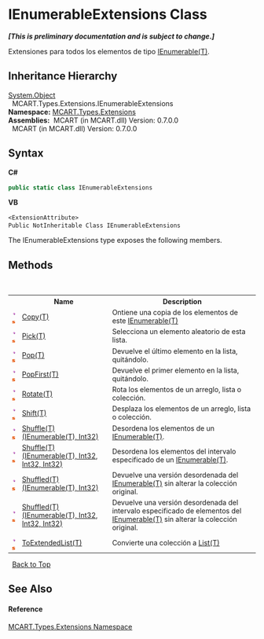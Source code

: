 # IEnumerableExtensions Class
 _**\[This is preliminary documentation and is subject to change.\]**_

Extensiones para todos los elementos de tipo <a href="http://msdn2.microsoft.com/es-es/library/9eekhta0" target="_blank">IEnumerable(T)</a>.


## Inheritance Hierarchy
<a href="http://msdn2.microsoft.com/es-es/library/e5kfa45b" target="_blank">System.Object</a><br />&nbsp;&nbsp;MCART.Types.Extensions.IEnumerableExtensions<br />
**Namespace:**&nbsp;<a href="a8e71047-44e0-7000-43f0-67a6f5b9758c">MCART.Types.Extensions</a><br />**Assemblies:**&nbsp;&nbsp;MCART (in MCART.dll) Version: 0.7.0.0<br />&nbsp;&nbsp;MCART (in MCART.dll) Version: 0.7.0.0<br />

## Syntax

**C#**<br />
``` C#
public static class IEnumerableExtensions
```

**VB**<br />
``` VB
<ExtensionAttribute>
Public NotInheritable Class IEnumerableExtensions
```

The IEnumerableExtensions type exposes the following members.


## Methods
&nbsp;<table><tr><th></th><th>Name</th><th>Description</th></tr><tr><td>![Public method](media/pubmethod.gif "Public method")![Static member](media/static.gif "Static member")</td><td><a href="97a2170d-199e-c317-54e2-bd386d081b57">Copy(T)</a></td><td>
Ontiene una copia de los elementos de este <a href="http://msdn2.microsoft.com/es-es/library/9eekhta0" target="_blank">IEnumerable(T)</a></td></tr><tr><td>![Public method](media/pubmethod.gif "Public method")![Static member](media/static.gif "Static member")</td><td><a href="29dafba8-ad22-14ca-c5c6-71eab3302cf9">Pick(T)</a></td><td>
Selecciona un elemento aleatorio de esta lista.</td></tr><tr><td>![Public method](media/pubmethod.gif "Public method")![Static member](media/static.gif "Static member")</td><td><a href="c694bcf7-ca8b-ba46-c96b-dc3ee294c5b3">Pop(T)</a></td><td>
Devuelve el último elemento en la lista, quitándolo.</td></tr><tr><td>![Public method](media/pubmethod.gif "Public method")![Static member](media/static.gif "Static member")</td><td><a href="6f3d7f96-20db-2b0b-c8df-762768d48d2b">PopFirst(T)</a></td><td>
Devuelve el primer elemento en la lista, quitándolo.</td></tr><tr><td>![Public method](media/pubmethod.gif "Public method")![Static member](media/static.gif "Static member")</td><td><a href="6feeb79f-7dc6-f5b4-cd9d-8e8782f11e3b">Rotate(T)</a></td><td>
Rota los elementos de un arreglo, lista o colección.</td></tr><tr><td>![Public method](media/pubmethod.gif "Public method")![Static member](media/static.gif "Static member")</td><td><a href="15a17825-d484-e479-d19e-ca564616ae74">Shift(T)</a></td><td>
Desplaza los elementos de un arreglo, lista o colección.</td></tr><tr><td>![Public method](media/pubmethod.gif "Public method")![Static member](media/static.gif "Static member")</td><td><a href="83c21edb-6d5f-6e6f-bf57-ff7297bcdb67">Shuffle(T)(IEnumerable(T), Int32)</a></td><td>
Desordena los elementos de un <a href="http://msdn2.microsoft.com/es-es/library/9eekhta0" target="_blank">IEnumerable(T)</a>.</td></tr><tr><td>![Public method](media/pubmethod.gif "Public method")![Static member](media/static.gif "Static member")</td><td><a href="099a86a2-18d0-4581-738f-ecf132f59d10">Shuffle(T)(IEnumerable(T), Int32, Int32, Int32)</a></td><td>
Desordena los elementos del intervalo especificado de un <a href="http://msdn2.microsoft.com/es-es/library/9eekhta0" target="_blank">IEnumerable(T)</a>.</td></tr><tr><td>![Public method](media/pubmethod.gif "Public method")![Static member](media/static.gif "Static member")</td><td><a href="7c73edb3-8b70-2548-ec2f-dadcc8e3f629">Shuffled(T)(IEnumerable(T), Int32)</a></td><td>
Devuelve una versión desordenada del <a href="http://msdn2.microsoft.com/es-es/library/9eekhta0" target="_blank">IEnumerable(T)</a> sin alterar la colección original.</td></tr><tr><td>![Public method](media/pubmethod.gif "Public method")![Static member](media/static.gif "Static member")</td><td><a href="b27af106-987d-578a-486b-f7756c080e38">Shuffled(T)(IEnumerable(T), Int32, Int32, Int32)</a></td><td>
Devuelve una versión desordenada del intervalo especificado de elementos del <a href="http://msdn2.microsoft.com/es-es/library/9eekhta0" target="_blank">IEnumerable(T)</a> sin alterar la colección original.</td></tr><tr><td>![Public method](media/pubmethod.gif "Public method")![Static member](media/static.gif "Static member")</td><td><a href="71055159-9dda-a8d5-abf6-8973627859aa">ToExtendedList(T)</a></td><td>
Convierte una colección a <a href="e472f890-0d94-e75b-9f29-f49cc04a830f">List(T)</a></td></tr></table>&nbsp;
<a href="#ienumerableextensions-class">Back to Top</a>

## See Also


#### Reference
<a href="a8e71047-44e0-7000-43f0-67a6f5b9758c">MCART.Types.Extensions Namespace</a><br />
